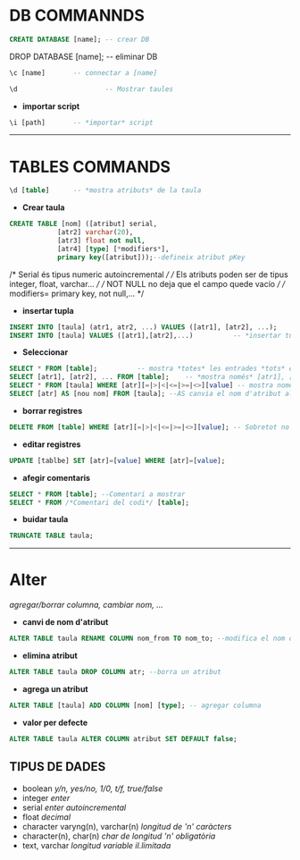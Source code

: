 DB COMMANNDS
============
```sql
CREATE DATABASE [name]; -- crear DB
```
DROP DATABASE [name];   -- eliminar DB
```sql
\c [name]		-- connectar a [name]
```
```sql
\d                      -- Mostrar taules
```
* **importar script**
```sql
\i [path]		-- *importar* script
```
***
TABLES COMMANDS
===============

```sql
\d [table]		-- *mostra atributs* de la taula
```
* **Crear taula**
```sql
CREATE TABLE [nom] ([atribut] serial,  		
		    [atr2] varchar(20),		
		    [atr3] float not null,      
		    [atr4] [type] [*modifiers*],
		    primary key([atribut]));--defineix atribut pKey	
```
/* Serial és tipus numeric autoincremental */
/* Els atributs poden ser de tipus integer, float, varchar... */
/* NOT NULL no deja que el campo quede vacío */
/* modifiers= primary key, not null,... */  

* **insertar tupla** 
```sql
INSERT INTO [taula] (atr1, atr2, ...) VALUES ([atr1], [atr2], ...); 	-- *insertar* nova tupla
INSERT INTO [taula] VALUES ([atr1],[atr2],...) 			-- *insertar tupla
```
* **Seleccionar**
```sql
SELECT * FROM [table];			-- mostra *totes* les entrades *tots* els atributs de [taula]
SELECT [atr1], [atr2], ... FROM [table];	-- *mostra només* [atr1], [atr2], ... de totes les tuples de [taula]
SELECT * FROM [taula] WHERE [atr][=|>|<|<=|>=|<>][value] -- mostra nomes els que compleixen la *condició*
SELECT [atr] AS [nou nom] FROM [taula]; --AS canvia el nom d'atribut al mostrar-lo
```
* **borrar registres**
```sql
DELETE FROM [table] WHERE [atr][=|>|<|<=|>=|<>][value];	-- Sobretot no oblidar *WHERE*
```
* **editar registres**
```sql
UPDATE [tablbe] SET [atr]=[value] WHERE [atr]=[value];
```
* **afegir comentaris**
```sql
SELECT * FROM [table]; --Comentari a mostrar
SELECT * FROM /*Comentari del codi*/ [table];
```
	
				
* **buidar taula**
```sql
TRUNCATE TABLE taula;
```
***

Alter
======
_agregar/borrar columna, cambiar nom, ..._
* **canvi de nom d'atribut**
```sql
ALTER TABLE taula RENAME COLUMN nom_from TO nom_to; --modifica el nom de l'atribut
```
* **elimina atribut**
```sql
ALTER TABLE taula DROP COLUMN atr; --borra un atribut
```
* **agrega un atribut**
```sql
ALTER TABLE [taula] ADD COLUMN [nom] [type]; -- agregar columna
```
* **valor per defecte**
```sql
ALTER TABLE taula ALTER COLUMN atribut SET DEFAULT false;
```

TIPUS DE DADES
--------------
+ boolean				_y/n, yes/no, 1/0, t/f, true/false_
+ integer				_enter_
+ serial 				_enter autoincremental_
+ float					_decimal_
+ character varyng(n), varchar(n) 	_longitud de 'n' caràcters_
+ character(n), char(n) 		_char de longitud 'n' obligatòria_
+ text, varchar				_longitud variable il.limitada_


